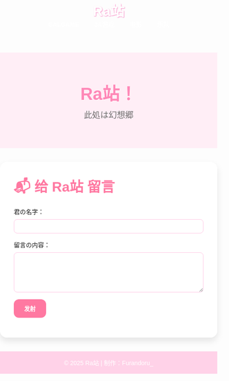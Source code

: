 <html lang="ja">
<head>
  <meta charset="UTF-8" />
  <meta name="viewport" content="width=device-width,initial-scale=1">
  <title>Ra站</title>
  <link href="https://fonts.googleapis.com/css2?family=Zen+Maru+Gothic&display=swap" rel="stylesheet">
  <style>
    body, h1, h2, h3, p, label, a, nav {
      margin:0; padding:0;
      font-family:'Zen Maru Gothic', sans-serif;
    }
    body {
      overflow-x:hidden;
      background-image:
        url('https://images.pexels.com/photos/62672/pexels-photo-62672.jpeg'),
        url('https://wallpapersok.com/wallpapers/anime-aesthetic-tram-in-city-6775tr7q0p0519mb.html'),
        url('https://stock.adobe.com/images/a-beautiful-japanese-tokyo-city-town-in-the-evening-houses-at-the-street-anime-cartoonish-artstyle-cozy-lofi-asian-architecture-16-9-4k-resolution-generative-ai/626035560'),
        url('https://in.pinterest.com/pin/319826011057338178/');
      background-size: cover, cover, cover, cover;
      background-position: center;
      background-attachment: fixed;
    }

    header {
      background-color:rgba(255,199,227,0.8);
      padding:1rem 2rem;
      display:flex;
      justify-content:space-between;
      align-items:center;
      box-shadow:0 4px 6px rgba(0,0,0,0.1);
      position:relative; z-index:3;
    }
    header h1 { font-size:2rem; color:#fff; text-shadow:1px 1px 2px #f78bc5 }
    nav a {
      margin: 0 1rem;
      text-decoration:none;
      color:#fff;
      font-weight:bold;
      transition:color .3s;
    }
    nav a:hover { color:#ffe1f0 }

    .hero {
      text-align:center;
      padding:4rem 1rem;
      background: rgba(255,234,244,0.8);
      position:relative; z-index:2;
    }
    .hero h2 { font-size:2.5rem; color:#ff88b7; text-shadow:1px 1px #fff; margin-bottom:.5rem }
    .hero p { color:#6e6e6e; font-size:1.2rem }

    .section {
      margin:2rem auto;
      max-width:800px;
      background:rgba(255,255,255,0.9);
      padding:2rem;
      border-radius:16px;
      box-shadow:0 8px 16px rgba(0,0,0,0.1);
      position:relative; z-index:2;
    }
    .section h3 { font-size:2rem; color:#ff78a1; margin-bottom:1rem }
    form input, form textarea {
      width:100%;
      padding:.5rem;
      margin:.5rem 0 1rem;
      border:1px solid #ffc7e3;
      border-radius:8px;
    }
    form button {
      background:#ff78a1;
      color:#fff;
      border:none;
      padding:.75rem 1.5rem;
      border-radius:12px;
      cursor:pointer;
      font-weight:bold;
    }
    form button:hover { background:#ff5e90 }

    footer {
      text-align:center;
      padding:1rem;
      background:rgba(255,199,227,0.8);
      color:#fff;
      position:relative; z-index:2;
    }

    /* 粒子保留，取消遮挡 */
    #particles-js {
      position:fixed;
      top:0; left:0;
      width:100%; height:100%;
      z-index:1;
      pointer-events:none;
    }
  </style>
</head>
<body>

  <div id="particles-js"></div>

  <header>
    <h1>Ra站</h1>
    <nav>
      <a href="#galgame">GALGAME</a>
      <a href="#games">3A游戏</a>
      <a href="#movies">电影</a>
      <a href="#bands">乐队</a>
    </nav>
  </header>

  <section class="hero">
    <h2>  Ra站！</h2>
    <p>此処は幻想郷</p>
  </section>

  <section class="section" id="message">
    <h3>📬 给 Ra站 留言</h3>
    <form action="https://formspree.io/f/xblyylwd" method="POST">
      <label>君の名字：<input type="text" name="name" required></label>
      <label>留言の内容：<textarea name="message" rows="5" required></textarea></label>
      <button type="submit">发射</button>
    </form>
  </section>

  <footer>
    © 2025 Ra站 | 制作：Furandoru_
  </footer>

  <script src="https://cdn.jsdelivr.net/npm/particles.js@2.0.0/particles.min.js"></script>
  <script>
    particlesJS("particles-js", {
      particles: {
        number: { value: 50 },
        color: { value: "#ffc0cb" },
        shape: { type: "circle" },
        opacity: { value: 0.5 },
        size: { value: 4 },
        line_linked: { enable: false },
        move: { speed: 1 }
      }
    });
  </script>

</body>
</html>
